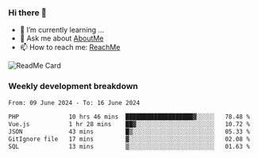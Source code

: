### Hi there 👋

- 🌱 I’m currently learning ...
- 💬 Ask me about [AboutMe](https://www.itzcy.com/about)
- 📫 How to reach me: [ReachMe](https://www.itzcy.com/about)

![ReadMe Card](https://github-readme-stats-ten-gilt.vercel.app/api?username=SuperChenYun&show_icons=true&title_color=fff&icon_color=79ff97&text_color=9f9f9f&bg_color=151515&hide_border=true)

### Weekly development breakdown
<!--START_SECTION:waka-->

```txt
From: 09 June 2024 - To: 16 June 2024

PHP              10 hrs 46 mins  ███████████████████▓░░░░░   78.48 %
Vue.js           1 hr 28 mins    ██▓░░░░░░░░░░░░░░░░░░░░░░   10.72 %
JSON             43 mins         █▒░░░░░░░░░░░░░░░░░░░░░░░   05.33 %
GitIgnore file   17 mins         ▓░░░░░░░░░░░░░░░░░░░░░░░░   02.08 %
SQL              13 mins         ▒░░░░░░░░░░░░░░░░░░░░░░░░   01.63 %
```

<!--END_SECTION:waka-->
